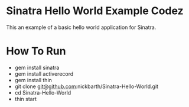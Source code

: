 # Sinatra Hello World Example Codez
This an example of a basic hello world application for Sinatra. 

# How To Run
- gem install sinatra
- gem install activerecord
- gem install thin
- git clone git@github.com:nickbarth/Sinatra-Hello-World.git
- cd Sinatra-Hello-World
- thin start
